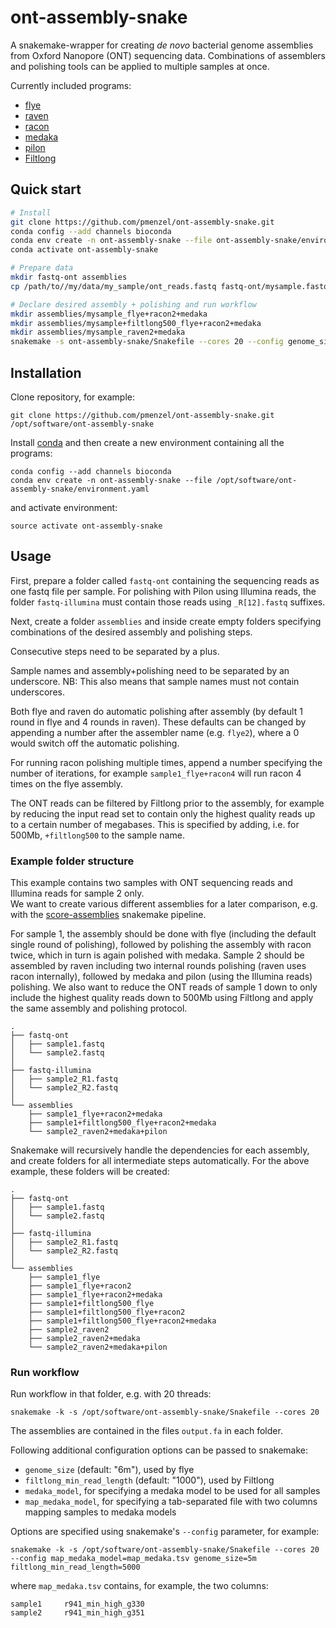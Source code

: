 # ont-assembly-snake

A snakemake-wrapper for creating *de novo* bacterial genome assemblies from Oxford Nanopore (ONT) sequencing data.
Combinations of assemblers and polishing tools can be applied to multiple samples at once.

Currently included programs:
* [flye](https://github.com/fenderglass/Flye)
* [raven](https://github.com/lbcb-sci/raven)
* [racon](https://github.com/lbcb-sci/racon)
* [medaka](https://github.com/nanoporetech/medaka)
* [pilon](https://github.com/broadinstitute/pilon/wiki)
* [Filtlong](https://github.com/rrwick/Filtlong)

## Quick start
```bash
# Install
git clone https://github.com/pmenzel/ont-assembly-snake.git
conda config --add channels bioconda
conda env create -n ont-assembly-snake --file ont-assembly-snake/environment.yaml
conda activate ont-assembly-snake

# Prepare data
mkdir fastq-ont assemblies
cp /path/to//my/data/my_sample/ont_reads.fastq fastq-ont/mysample.fastq

# Declare desired assembly + polishing and run workflow
mkdir assemblies/mysample_flye+racon2+medaka
mkdir assemblies/mysample+filtlong500_flye+racon2+medaka
mkdir assemblies/mysample_raven2+medaka
snakemake -s ont-assembly-snake/Snakefile --cores 20 --config genome_size=5m
```


## Installation
Clone repository, for example:
```
git clone https://github.com/pmenzel/ont-assembly-snake.git /opt/software/ont-assembly-snake
```
Install [conda](https://docs.conda.io/en/latest/miniconda.html) and then create a new environment containing all the programs:
```
conda config --add channels bioconda
conda env create -n ont-assembly-snake --file /opt/software/ont-assembly-snake/environment.yaml
```
and activate environment:
```
source activate ont-assembly-snake
```

## Usage
First, prepare a folder called `fastq-ont` containing the sequencing reads as
one fastq file per sample.
For polishing with Pilon using Illumina reads, the folder `fastq-illumina` must contain
those reads using `_R[12].fastq` suffixes.

Next, create a folder `assemblies` and inside create empty folders specifying
combinations of the desired assembly and polishing steps.

Consecutive steps need to be separated by a plus.

Sample names and assembly+polishing need to be separated by an underscore.
NB: This also means that sample names must not contain underscores.

Both flye and raven do automatic polishing after assembly (by default 1 round
in flye and 4 rounds in raven). These defaults can be changed by
appending a number after the assembler name (e.g. `flye2`), where a 0 would
switch off the automatic polishing.

For running racon polishing multiple times, append a number specifying the
number of iterations, for example `sample1_flye+racon4` will run racon 4 times
on the flye assembly.

The ONT reads can be filtered by Filtlong prior to the assembly, for example
by reducing the input read set to contain only the highest quality reads up to a certain number of megabases.
This is specified by adding, i.e. for 500Mb, `+filtlong500` to the sample name.

### Example folder structure
This example contains two samples with ONT sequencing reads and Illumina reads
for sample 2 only.  
We want to create various different assemblies for a later comparison, e.g.
with the [score-assemblies](https://github.com/pmenzel/score-assemblies)
snakemake pipeline.

For sample 1, the assembly should be done with flye (including the default single round of
polishing), followed by polishing the assembly with racon twice,
which in turn is again polished with medaka.
Sample 2 should be assembled by raven including two internal rounds polishing (raven uses racon internally),
followed by medaka and pilon (using the Illumina reads) polishing.
We also want to reduce the ONT reads of sample 1 down to only include the highest quality reads down to 500Mb
using Filtlong and apply the same assembly and polishing protocol.
```
.
├── fastq-ont
│   ├── sample1.fastq
│   └── sample2.fastq
│
├── fastq-illumina
│   ├── sample2_R1.fastq
│   └── sample2_R2.fastq
│
└── assemblies
    ├── sample1_flye+racon2+medaka
    ├── sample1+filtlong500_flye+racon2+medaka
    └── sample2_raven2+medaka+pilon
```
Snakemake will recursively handle the dependencies for each assembly, 
and create folders for all intermediate steps automatically.
For the above example, these folders will be created:
```
.
├── fastq-ont
│   ├── sample1.fastq
│   └── sample2.fastq
│
├── fastq-illumina
│   ├── sample2_R1.fastq
│   └── sample2_R2.fastq
│
└── assemblies
    ├── sample1_flye
    ├── sample1_flye+racon2
    ├── sample1_flye+racon2+medaka
    ├── sample1+filtlong500_flye
    ├── sample1+filtlong500_flye+racon2
    ├── sample1+filtlong500_flye+racon2+medaka
    ├── sample2_raven2
    ├── sample2_raven2+medaka
    └── sample2_raven2+medaka+pilon
```

### Run workflow

Run workflow in that folder, e.g. with 20 threads:
```
snakemake -k -s /opt/software/ont-assembly-snake/Snakefile --cores 20
```

The assemblies are contained in the files `output.fa` in each folder.

Following additional configuration options can be passed to snakemake:

* `genome_size` (default: "6m"), used by flye
* `filtlong_min_read_length` (default: "1000"), used by Filtlong
* `medaka_model`, for specifying a medaka model to be used for all samples
* `map_medaka_model`, for specifying a tab-separated file with two columns mapping samples to medaka models

Options are specified using snakemake's `--config` parameter, for example:

```
snakemake -k -s /opt/software/ont-assembly-snake/Snakefile --cores 20 --config map_medaka_model=map_medaka.tsv genome_size=5m filtlong_min_read_length=5000
```
where `map_medaka.tsv` contains, for example, the two columns:
```
sample1     r941_min_high_g330
sample2     r941_min_high_g351
```

